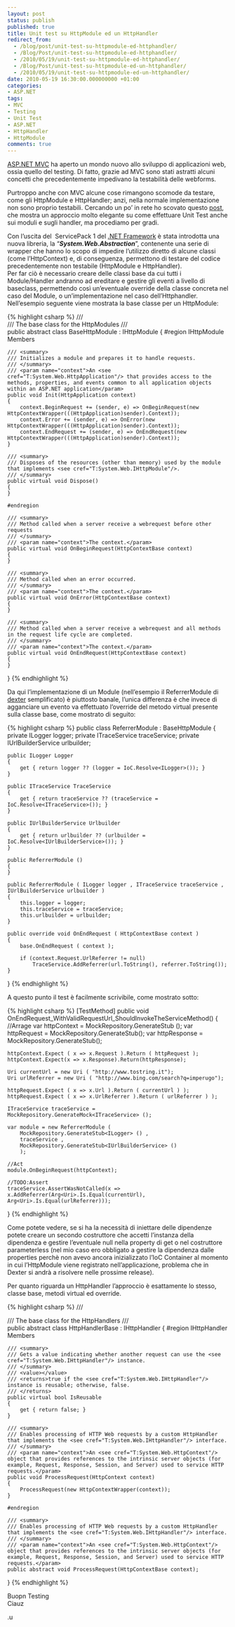 ```yaml
---
layout: post
status: publish
published: true
title: Unit test su HttpModule ed un HttpHandler
redirect_from: 
  - /blog/post/unit-test-su-httpmodule-ed-httphandler/
  - /Blog/Post/unit-test-su-httpmodule-ed-httphandler/
  - /2010/05/19/unit-test-su-httpmodule-ed-httphandler/
  - /Blog/Post/unit-test-su-httpmodule-ed-un-httphandler/
  - /2010/05/19/unit-test-su-httpmodule-ed-un-httphandler/
date: 2010-05-19 16:30:00.000000000 +01:00
categories:
- ASP.NET
tags:
- MVC
- Testing
- Unit Test
- ASP.NET
- HttpHandler
- HttpModule
comments: true
---
```

<p><a title="ASP.NET MVC Search" href="http://www.imperugo.tostring.it/tags/archive/mvc" target="_blank">ASP.NET MVC</a> ha aperto un mondo nuovo allo sviluppo di applicazioni web, ossia quello del testing. Di fatto, grazie ad MVC sono stati astratti alcuni concetti che precedentemente impedivano la testabilità delle webforms.</p>  <p>Purtroppo anche con MVC alcune cose rimangono scomode da testare, come gli HttpModule e HttpHandler; anzi, nella normale implementazione non sono proprio testabili. Cercando un po’ in rete ho scovato questo <a title="Unit Testable HttpModule and HttpHandlers" href="http://weblogs.asp.net/rashid/archive/2009/03/12/unit-testable-httpmodule-and-httphandler.aspx" rel="nofollow" target="_blank">post</a>, che mostra un approccio molto elegante su come effettuare Unit Test anche sui moduli e sugli handler, ma procediamo per gradi.</p>  <p>Con l’uscita del&#160; ServicePack 1 del <a title=".NET Framework Search" href="http://www.imperugo.tostring.it/tags/archive/.net" target="_blank">.NET Framework</a> è stata introdotta una nuova libreria, la “<strong><em>System.Web.Abstraction</em></strong>”, contenente una serie di wrapper che hanno lo scopo di impedire l’utilizzo diretto di alcune classi (come l’HttpContext) e, di conseguenza, permettono di testare del codice precedentemente non testabile (HttpModule e HttpHandler).     <br />Per far ciò è necessario creare delle classi base da cui tutti i Module/Handler andranno ad ereditare e gestire gli eventi a livello di baseclass, permettendo così un’eventuale override della classe concreta nel caso del Module, o un’implementazione nel caso dell’Httphandler. Nell’esempio seguente viene mostrata la base classe per un HttpModule:</p>  {% highlight csharp %}
/// <summary>
///        The base class for the HttpModules
/// </summary>
public abstract class BaseHttpModule : IHttpModule
{
    #region IHttpModule Members

    /// <summary>
    /// Initializes a module and prepares it to handle requests.
    /// </summary>
    /// <param name="context">An <see cref="T:System.Web.HttpApplication"/> that provides access to the methods, properties, and events common to all application objects within an ASP.NET application</param>
    public void Init(HttpApplication context)
    {
        context.BeginRequest += (sender, e) => OnBeginRequest(new HttpContextWrapper(((HttpApplication)sender).Context));
        context.Error += (sender, e) => OnError(new HttpContextWrapper(((HttpApplication)sender).Context));
        context.EndRequest += (sender, e) => OnEndRequest(new HttpContextWrapper(((HttpApplication)sender).Context));
    }

    /// <summary>
    /// Disposes of the resources (other than memory) used by the module that implements <see cref="T:System.Web.IHttpModule"/>.
    /// </summary>
    public virtual void Dispose()
    {
    }

    #endregion

    /// <summary>
    /// Method called when a server receive a webrequest before other requests
    /// </summary>
    /// <param name="context">The context.</param>
    public virtual void OnBeginRequest(HttpContextBase context)
    {
    }

    /// <summary>
    /// Method called when an error occurred.
    /// </summary>
    /// <param name="context">The context.</param>
    public virtual void OnError(HttpContextBase context)
    {
    }

    /// <summary>
    /// Method called when a server receive a webrequest and all methods in the request life cycle are completed.
    /// </summary>
    /// <param name="context">The context.</param>
    public virtual void OnEndRequest(HttpContextBase context)
    {
    }
}
{% endhighlight %}
<p>Da qui l’implementazione di un Module (nell’esempio il ReferrerModule di <a title="Dexter Blog Engine Category" href="http://www.imperugo.tostring.it/categories/archive/Dexter" target="_blank">dexter</a> semplificato) è piuttosto banale, l’unica differenza è che invece di agganciare un evento va effettuato l’override del metodo virtual presente sulla classe base, come mostrato di seguito:</p>

{% highlight csharp %}
public class ReferrerModule : BaseHttpModule
{
    private ILogger logger;
    private ITraceService traceService;
    private IUrlBuilderService urlbuilder;

    public ILogger Logger
    {
        get { return logger ?? (logger = IoC.Resolve<ILogger>()); }
    }

    public ITraceService TraceService
    {
        get { return traceService ?? (traceService = IoC.Resolve<ITraceService>()); }
    }

    public IUrlBuilderService Urlbuilder
    {
        get { return urlbuilder ?? (urlbuilder = IoC.Resolve<IUrlBuilderService>()); }
    }

    public ReferrerModule ()
    {
    }

    public ReferrerModule ( ILogger logger , ITraceService traceService , IUrlBuilderService urlbuilder )
    {
        this.logger = logger;
        this.traceService = traceService;
        this.urlbuilder = urlbuilder;
    }

    public override void OnEndRequest ( HttpContextBase context )
    {
        base.OnEndRequest ( context );

        if (context.Request.UrlReferrer != null)
            TraceService.AddReferrer(url.ToString(), referrer.ToString());
    }
}
{% endhighlight %}
<p>A questo punto il test è facilmente scrivibile, come mostrato sotto:</p>

{% highlight csharp %}
[TestMethod]
public void OnEndRequest_WithValidRequestUrl_ShouldInvokeTheServiceMethod()
{
    //Arrage
    var httpContext = MockRepository.GenerateStub<HttpContextBase> ();
    var httpRequest = MockRepository.GenerateStub<HttpRequestBase>();
    var httpResponse = MockRepository.GenerateStub<HttpResponseBase>();

    httpContext.Expect ( x => x.Request ).Return ( httpRequest );
    httpContext.Expect(x => x.Response).Return(httpResponse);
        
    Uri currentUrl = new Uri ( "http://www.tostring.it");
    Uri urlReferrer = new Uri ( "http://www.bing.com/search?q=imperugo");
    
    httpRequest.Expect ( x => x.Url ).Return ( currentUrl ) );
    httpRequest.Expect ( x => x.UrlReferrer ).Return ( urlReferrer ) );

    ITraceService traceService = MockRepository.GenerateMock<ITraceService> ();

    var module = new ReferrerModule (
        MockRepository.GenerateStub<ILogger> () ,
        traceService ,
        MockRepository.GenerateStub<IUrlBuilderService> ()
        );

    //Act
    module.OnBeginRequest(httpContext);

    //TODO:Assert
    traceService.AssertWasNotCalled(x => x.AddReferrer(Arg<Uri>.Is.Equal(currentUrl), Arg<Uri>.Is.Equal(urlReferrer)));
    
}
{% endhighlight %}
<p>Come potete vedere, se si ha la necessità di iniettare delle dipendenze potete creare un secondo costruttore che accetti l’instanza della dipendenza e gestire l’eventuale null nella property di get o nel costruttore parameterless (nel mio caso ero obbligato a gestire la dipendenza dalle properties perchè non avevo ancora inizializzato l’IoC Container al momento in cui l’HttpModule viene registrato nell’applicazione, problema che in Dexter si andrà a risolvere nelle prossime release).</p>

<p>Per quanto riguarda un HttpHandler l’approccio è esattamente lo stesso, classe base, metodi virtual ed override.</p>

{% highlight csharp %}
/// <summary>
///        The base class for the HttpHandlers
/// </summary>
public abstract class HttpHandlerBase : IHttpHandler
{
    #region IHttpHandler Members

    /// <summary>
    /// Gets a value indicating whether another request can use the <see cref="T:System.Web.IHttpHandler"/> instance.
    /// </summary>
    /// <value></value>
    /// <returns>true if the <see cref="T:System.Web.IHttpHandler"/> instance is reusable; otherwise, false.
    /// </returns>
    public virtual bool IsReusable
    {
        get { return false; }
    }

    /// <summary>
    /// Enables processing of HTTP Web requests by a custom HttpHandler that implements the <see cref="T:System.Web.IHttpHandler"/> interface.
    /// </summary>
    /// <param name="context">An <see cref="T:System.Web.HttpContext"/> object that provides references to the intrinsic server objects (for example, Request, Response, Session, and Server) used to service HTTP requests.</param>
    public void ProcessRequest(HttpContext context)
    {
        ProcessRequest(new HttpContextWrapper(context));
    }

    #endregion

    /// <summary>
    /// Enables processing of HTTP Web requests by a custom HttpHandler that implements the <see cref="T:System.Web.IHttpHandler"/> interface.
    /// </summary>
    /// <param name="context">An <see cref="T:System.Web.HttpContext"/> object that provides references to the intrinsic server objects (for example, Request, Response, Session, and Server) used to service HTTP requests.</param>
    public abstract void ProcessRequest(HttpContextBase context);
}
{% endhighlight %}
<p>Buopn Testing
  <br />Ciauz</p>

<p>.u</p>
